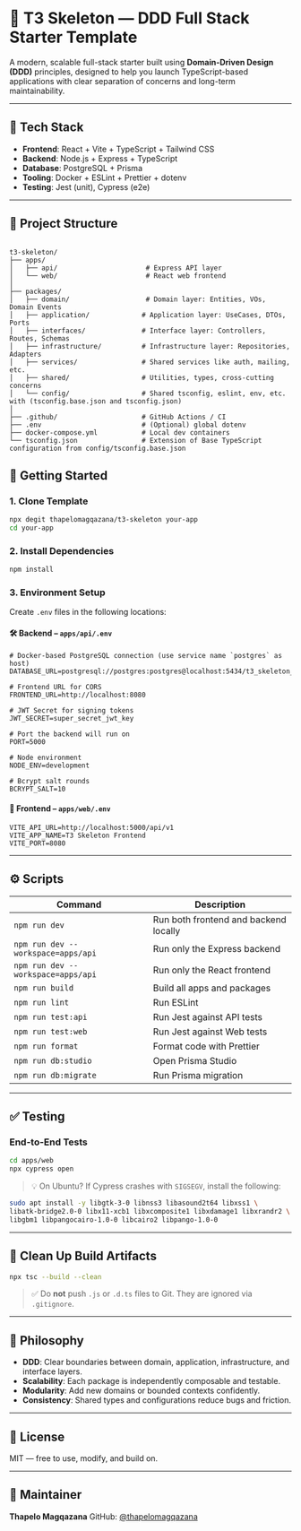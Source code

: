 # 🧱 T3 Skeleton — DDD Full Stack Starter Template

A modern, scalable full-stack starter built using **Domain-Driven Design (DDD)** principles, designed to help you launch TypeScript-based applications with clear separation of concerns and long-term maintainability.

---

## 🚀 Tech Stack

- **Frontend**: React + Vite + TypeScript + Tailwind CSS
- **Backend**: Node.js + Express + TypeScript
- **Database**: PostgreSQL + Prisma
- **Tooling**: Docker + ESLint + Prettier + dotenv
- **Testing**: Jest (unit), Cypress (e2e)

---

## 📁 Project Structure

```

t3-skeleton/
├── apps/
│   ├── api/                      # Express API layer
│   └── web/                      # React web frontend
│
├── packages/
│   ├── domain/                   # Domain layer: Entities, VOs, Domain Events
│   ├── application/             # Application layer: UseCases, DTOs, Ports
│   ├── interfaces/              # Interface layer: Controllers, Routes, Schemas
│   ├── infrastructure/          # Infrastructure layer: Repositories, Adapters
│   ├── services/                # Shared services like auth, mailing, etc.
│   ├── shared/                  # Utilities, types, cross-cutting concerns
│   └── config/                  # Shared tsconfig, eslint, env, etc. with (tsconfig.base.json and tsconfig.json)
│
├── .github/                     # GitHub Actions / CI
├── .env                         # (Optional) global dotenv
├── docker-compose.yml           # Local dev containers
└── tsconfig.json                # Extension of Base TypeScript configuration from config/tsconfig.base.json
````

## 🧩 Getting Started

### 1. Clone Template

```bash
npx degit thapelomagqazana/t3-skeleton your-app
cd your-app
````

### 2. Install Dependencies

```bash
npm install
```

### 3. Environment Setup

Create `.env` files in the following locations:

#### 🛠️ Backend – `apps/api/.env`

```env
# Docker-based PostgreSQL connection (use service name `postgres` as host)
DATABASE_URL=postgresql://postgres:postgres@localhost:5434/t3_skeleton_db

# Frontend URL for CORS
FRONTEND_URL=http://localhost:8080

# JWT Secret for signing tokens
JWT_SECRET=super_secret_jwt_key

# Port the backend will run on
PORT=5000

# Node environment
NODE_ENV=development

# Bcrypt salt rounds
BCRYPT_SALT=10
```

#### 🎨 Frontend – `apps/web/.env`

```env
VITE_API_URL=http://localhost:5000/api/v1
VITE_APP_NAME=T3 Skeleton Frontend
VITE_PORT=8080
```

---

## ⚙️ Scripts

| Command              | Description                           |
| -------------------- | ------------------------------------- |
| `npm run dev`        | Run both frontend and backend locally |
| `npm run dev --workspace=apps/api` | Run only the Express backend          |
| `npm run dev --workspace=apps/api` | Run only the React frontend           |
| `npm run build`      | Build all apps and packages           |
| `npm run lint`       | Run ESLint                            |
| `npm run test:api`       | Run Jest against API tests                   |
| `npm run test:web`       | Run Jest against Web tests                   |
| `npm run format`     | Format code with Prettier             |
| `npm run db:studio`  | Open Prisma Studio                    |
| `npm run db:migrate` | Run Prisma migration                  |

---

## ✅ Testing

### End-to-End Tests

```bash
cd apps/web
npx cypress open
```

> 💡 On Ubuntu? If Cypress crashes with `SIGSEGV`, install the following:

```bash
sudo apt install -y libgtk-3-0 libnss3 libasound2t64 libxss1 \
libatk-bridge2.0-0 libx11-xcb1 libxcomposite1 libxdamage1 libxrandr2 \
libgbm1 libpangocairo-1.0-0 libcairo2 libpango-1.0-0
```

---

## 🧼 Clean Up Build Artifacts

```bash
npx tsc --build --clean
```

> ✅ Do **not** push `.js` or `.d.ts` files to Git. They are ignored via `.gitignore`.

---

## 🧠 Philosophy

* **DDD**: Clear boundaries between domain, application, infrastructure, and interface layers.
* **Scalability**: Each package is independently composable and testable.
* **Modularity**: Add new domains or bounded contexts confidently.
* **Consistency**: Shared types and configurations reduce bugs and friction.

---

## 📄 License

MIT — free to use, modify, and build on.

---

## 👤 Maintainer

**Thapelo Magqazana**
GitHub: [@thapelomagqazana](https://github.com/thapelomagqazana)


